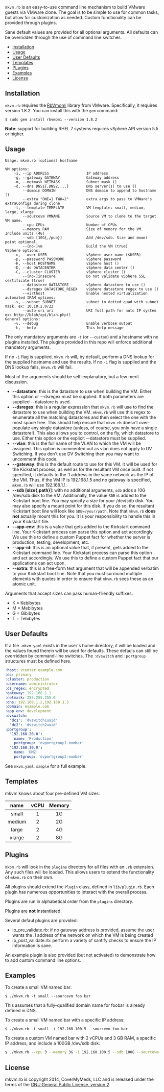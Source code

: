 `mkvm.rb` is an easy-to-use command line mechanism to build VMware guests via VMware clone.  The goal is to be simple to use for common tasks, but allow for customization as needed. Custom functionality can be provided through plugins.

Sane default values are provided for all optional arguments. All defaults can be overridden through the use of command line switches.

* [Installation](#installation)
* [Usage](#usage)
* [User Defaults](#user-defaults)
* [Templates](#templates)
* [PLugins](#plugins)
* [Examples](#examples)
* [License](#license)

## Installation
`mkvm.rb` requires the [RbVmomi](https://github.com/vmware/rbvmomi) library from VMware.  Specifically, it requires version 1.8.2.  You can install this with the `gem` command:

```shell
$ sudo gem install rbvmomi --version 1.8.2
```

**Note**: support for building RHEL 7 systems requires vSphere API version 5.5 or higher.

## Usage
```shell
Usage: mkvm.rb [options] hostname

VM options:
    -i, --ip ADDRESS                 IP address
    -g, --gateway GATEWAY            Gateway address
    -m, --netmask NETMASK            Subnet mask ()
    -d, --dns DNS1{,DNS2,...}        DNS server(s) to use ()
        --domain DOMAIN              DNS domain to append to hostname ()
        --extra "ONE=1 TWO=2"        extra args to pass to VMWare's extraConfigs during clone
    -t, --template TEMPLATE          VM template: small, medium, large, xlarge
        --sourcevm VMNAME            Source VM to clone to the target VM name.
        --cpu CPUs                   Number of CPUs
        --memory RAM                 Size of memory for the VM.  Include units (4G)
        --sdb [10G{,/pub}]           Add /dev/sdb. Size and mount point optional.
        --[no-]vm                    Build the VM (true)
VSphere options:
    -u, --user USER                  vSphere user name ($USER)
    -p, --password PASSWORD          vSphere password
    -H, --host HOSTNAME              vSphere host ()
    -D, --dc DATACENTER              vSphere data center ()
    -C, --cluster CLUSTER            vSphere cluster ()
        --[no-]insecure              Do not validate vSphere SSL certificate (true)
        --datastore DATASTORE        vSphere datastore to use ()
        --dsregex DATASTORE_REGEX    vSphere datastore regex to use ()
        --virthost                   Enable nested virtualization
automated IPAM options:
    -s, --subnet SUBNET              subnet in dotted quad with subnet mask, ex: 10.10.2.0/22
        --auto-uri uri               URI full path for auto IP system ex: http://blah/api/blah.php()
General options:
    -v, --debug                      Enable verbose output
    -h, --help                       This help message
```
The only mandatory arguments are `-t` (or `--custom`) and a hostname with no plugins installed.  The plugins provided in this repo will enforce additional mandatory arguments. 

If no `-i` flag is supplied, `mkvm.rb` will, by default, perform a DNS lookup for the supplied hostname and use the results.  If no `-i` flag is supplied and the DNS lookup fails, `mkvm.rb` will fail.

Most of the arguments should be self-explanatory, but a few merit discussion.

* **--datastore**: this is the datastore to use when building the VM.  Either this option or --dsregex must be supplied.  If both parameters are supplied --datastore is used. 
* **--dsregex**: this is a regular expression that `mkvm.rb` will use to find the datastore to use when building the VM. `mkvm.rb` will use this regex to enumerate all the matching datastores and then select the one with the most space free. This should help ensure that `mkvm.rb` doesn't over-populate any single datastore (unless, of course, you only have a single datastore!).  This also allows you to control, on the fly, which datastore to use. Either this option or the explicit --datastore must be supplied.
* **--vlan**: this is the full name of the VLAN to which the VM will be assigned. This option is commented out as vlan does not apply to DV Switching.  If you don't use DV Switching then you may want to uncomment this code.
* **--gateway**: this is the default route to use for this VM.  It will be used for the Kickstart process, as well as for the resultant VM once built.  If not specified, it defaults to the .1 address in the same network as the IP of the VM.  Thus, if the VM IP is 192.168.1.5 and no gateway is specified, `mkvm.rb` will use 192.168.1.1.
* **--sdb [size{,path}]**: with no additional arguments, `sdb` adds a 10G /dev/sdb disk to the VM.  Additionally, the value `SDB` is added to the Kickstart boot line.  You may specify a size for your /dev/sdb disk.  You may also specify a mount point for this disk.  If you do so, the resultant Kickstart boot line will look like `SDB=/your/path`.  Note that `mkvm.rb` **does not** actually mount this for you.  It is your responsibility to handle this in your Kickstart file.
* **--app-env**: this is a value that gets added to the Kickstart command line. Your Kickstart process can parse this option and act accordingly. We use this to define a custom Puppet fact for whether the server is production, testing, development, etc.
* **--app-id**: this is an optional value that, if present, gets added to the Kickstart command line. Your Kickstart process can parse this option and act accordingly. We use this to define a custom Puppet fact that our applications can act upon.
* **--extra**: this is a free-form text argument that will be appended verbatim to your Kickstart boot line.  Note that you must surround multiple elements with quotes in order to ensure that `mkvm.rb` sees these as an atomic unit.

Arguments that accept sizes can pass human-friendly suffixes:
* K = Kebibytes
* M = Mebibytes
* G = Gibibytes
* T = Tebibytes

## User Defaults
If a file `.mkvm.yaml` exists in the user's home directory, it will be loaded and the values found therein will be used for defaults. These defauls can still be overridden by command-line switches. The `:dvswitch` and `:portgroup` structures must be defined here.

```yaml
:host: vcenter.example.com
:dc: primary
:cluster: production
:username: administrator
:ds_regex: encrypted
:gateway: 192.168.1.1
:netmask: 255.255.255.0
:dns: 192.168.1.2,192.168.1.3
:domain: example.com
:app_env: development
:dvswitch:
  'dc1': 'dvswitch1uuid'
  'dc2': 'dvswitch2uuid'
:portgroup':
  '192.168.20.0':
    name: 'Production'
    portgroup: 'dvportgroup1-number'
  '192.168.30.0':
    name: 'DMZ'
    portgroup: 'dvportgroup2-number'
```

See `mkvm.yaml.sample` for a full example.

## Templates
mkvm knows about four pre-defined VM sizes:

| name | vCPU | Memory |
| :----: | :----: | :--------: |
| small | 1 | 1G |
| medium | 2 | 2G |
| large | 2 | 4G |
| xlarge | 2 | 8G |

## Plugins
`mkbm.rb` will look in the `plugins` directory for all files with an `.rb` extension.  Any such files will be loaded.  This allows users to extend the functionality of `mkvm.rb` on their own.

All plugins should extend the `Plugin` class, defined in `lib/plugin.rb`.  Each plugin has numerous opportunities to interact with the overall process.

Plugins are run in alphabetical order from the `plugins` directory.

Plugins are **not** instantiated.

Several defaul plugins are provided:
* ip_pre_validate.rb: if no gateway address is provided, assume the user wants the .1 address of the network on which the VM is being created
* ip_post_validate.rb: perform a variety of santify checks to ensure the IP information is sane.

An example plugin is also provided (but not activated) to demonstrate how to add custom command line options.

## Examples
To create a small VM named bar:
```shell
$ ./mkvm.rb -t small --sourcevm foo bar
```
This assumes that a fully-qualified domain name for foobar is already defined in DNS.

To create a small VM named bar with a specific IP address:
```shell
$ ./mkvm.rb -t small -i 192.168.100.5 --sourcevm foo bar
```

To create a custom VM named bar with 3 vCPUs and 3 GB RAM, a specific IP address, and include a 100GB /dev/sdb disk:
```bash
$ ./mkvm.rb --cpu 3 --memory 3G -i 192.168.100.5 --sdb 100G --sourcevm foo bar
```

## License
mkvm.rb is copyright 2014, CoverMyMeds, LLC and is released under the terms of the [GNU General Public License, version 2](http://www.gnu.org/licenses/old-licenses/gpl-2.0.txt).

